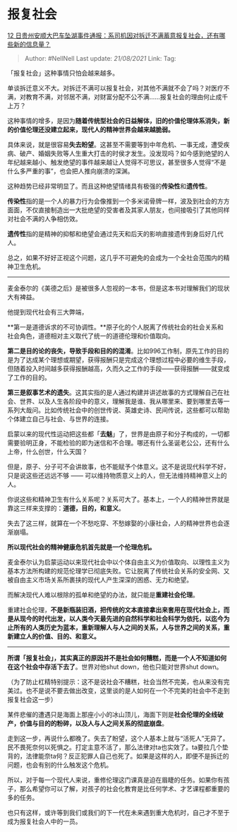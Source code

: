 # 报复社会
[12 日贵州安顺大巴车坠湖事件通报：系司机因对拆迁不满蓄意报复社会，还有哪些新的信息量？](https://www.zhihu.com/question/406493288/answer/1335030217)

> Author: #NellNell
> Last update: *21/08/2021*
> Link:
> Tag:

「报复社会」这种事情只怕会越来越多。

单谈拆迁意义不大。对拆迁不满可以报复社会，对其他不满就不会了吗？对医疗不满，对教育不满，对邻居不满，对财富分配不公不满……报复社会的理由何止成千上万？

这种事情的增多，是因为**随着传统型社会的日益解体，旧的价值伦理体系消失，新的价值伦理还没建立起来，现代人的精神世界会越来越脆弱。**

具体来说，就是很容易**失去盼望**。这甚至不需要等到中年危机、一事无成，遭受疾病、破产、婚姻失败等人生重大打击的时侯才发生。没发现吗？如今感到绝望的人年纪越来越小、触发绝望的事件越来越让人觉得不可思议，甚至很多人觉得“不是什么多严重的事”，也会把人推向崩溃的深渊。

这种趋势已经非常明显了。而且这种绝望情绪具有极强的**传染性**和**遗传性**。

**传染性**指的是一个人的暴力行为会像推到一个多米诺骨牌一样，波及到社会的方方面面，不仅直接制造出一大批绝望的受害者及其家人朋友，也间接吸引了其他同样对社会不满的人争相仿效。

**遗传性**指的是精神的抑郁和绝望会通过先天和后天的影响直接遗传到身后好几代人。

总之，如果不好好正视这个问题，这几乎不可避免的会成为一个全社会范围内的精神卫生危机。

---

麦金泰尔的《美德之后》是被很多人忽视的一本书，但是这本书对理解我们的现状大有裨益。

他提到现代社会有三大弊端，

**第一是道德诉求的不可协调性。**原子化的个人脱离了传统社会的社会关系和社会角色，道德相对主义取代了统一的道德伦理和价值取向。

**第二是目的论的丧失，导致手段和目的的混淆**。比如996工作制，原先工作的目的是为了达成某个理想或期望，获得报酬只是完成这个理想过程中必要的维生手段，但随着投入时间越多获得报酬越高，久而久之工作的手段——获得报酬——就变成了工作的目的。

**第三是叙事艺术的遗失**。这其实指的是人通过构建并讲述故事的方式理解自己在社会、世界、以及人生各阶段中的意义，理解我是谁、我从哪里来、要到哪里去等一系列大哉问。比如传统社会中的创世传说、英雄史诗、民间传说，这些都可以帮助个体建立自己与社会、与世界的连接。

启蒙以来的现代性运动把这些都「**去魅**」了，世界是由原子和分子构成的，一切都需要验明正身，不能检验的即为迷信和不合理。哪还有什么圣诞老公公，还有什么上帝，什么创世，什么天国？

但是，原子、分子可不会讲故事，也不能赋予个体意义。这不是说现代科学不好，只是说这些还远远不够 —— 可以维持物质意义上的人，但无法维持精神意义上的人。

你说这些和精神卫生有什么关系呢？关系可大了。基本上，一个人的精神世界就是靠这三样来支撑的：**道德，目的，和意义**。

失去了这三样，就算在一个不愁吃穿、不愁嫁娶的小康社会，人的精神世界也会逐渐崩塌。

**所以现代社会的精神健康危机首先就是一个伦理危机。**

麦金泰尔认为启蒙运动以来现代社会中以个体自由主义为价值取向、以理性主义为基本方法所构建的规范伦理学已彻底失败。它让脱离了传统社会关系的安全网、又被自由主义市场关系所裹挟的现代人产生深深的困惑、无力和绝望。

而解决现代人难以根除的孤单和绝望的办法，就只能是**重建社会伦理**。

重建社会伦理，**不是新瓶装旧酒，把传统的文本直接拿出来套用在现代社会上，而是从现今的时代出发，以人类今天最先进的自然科学和社会科学为依托，以迄今为止所有的人类历史为蓝本，重新理解人与人之间的关系，人与世界之间的关系，重新建立人的价值、目的、和意义。**

---

**所谓「报复社会」，其实真正的原因并不是社会如何糟糕，而是一个人不知道如何在这个社会中存活下去了**。世界对他shut down，他也只能对世界shut down。

（为了防止杠精特别提示：这不是说社会不糟糕，社会当然不完美，也从来没有完美过。也不是说不要去做出改变，这里谈的是人如何在一个不完美的社会中不走到报复社会这一步）

某件悲催的遭遇只是海面上那座小小的冰山顶儿，海面下则是**社会伦理的全线破产，价值与目的的粉碎，以及人与人之间关系的彻底崩盘**。

走到这一步，再说什么都晚了。失去了盼望，这个人基本上就与“活死人”无异了。民不畏死奈何以死惧之。打定主意不活了，那么法律对ta也实效了。ta要拉几个垫背的，法律能奈ta何？反正犯罪人自己也死了。如果是这样的人，即便不是拆迁的问题，也会有别的什么触发这个危机。

所以，对于每一个现代人来说，重修伦理这门课真是迫在眉睫的任务。如果你有孩子，那么希望你可以了解，对孩子的社会化教育是比任何学术、才艺课程都重要的多的任务。

也只有这样，或许等到我们或我们的下一代在未来遇到重大危机时，自己才不至于成为报复社会人中的一员。

